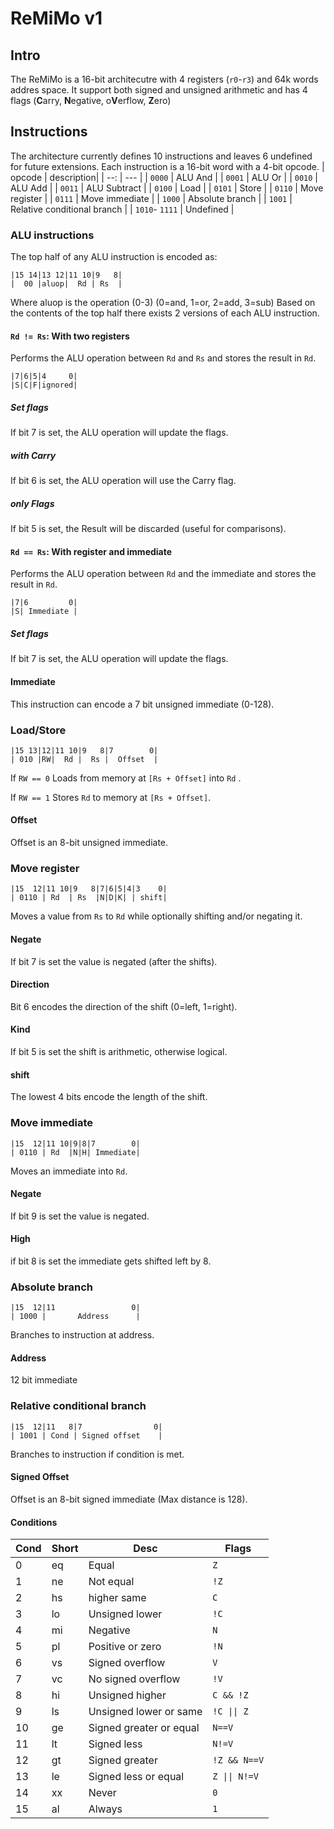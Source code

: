 # ReMiMo v1

## Intro

The ReMiMo is a 16-bit architecutre with 4 registers (`r0`-`r3`) and 64k words addres space.
It support both signed and unsigned arithmetic and has 4 flags (**C**arry, **N**egative, o**V**erflow, **Z**ero)

## Instructions

The architecture currently defines 10 instructions and leaves 6 undefined for future extensions.
Each instruction is a 16-bit word with a 4-bit opcode.
| opcode | description|
| --: | --- |
| `0000` | ALU And |
| `0001` | ALU Or |
| `0010` | ALU Add |
| `0011` | ALU Subtract |
| `0100` | Load |
| `0101` | Store |
| `0110` | Move register |
| `0111` | Move immediate |
| `1000` | Absolute branch |
| `1001` | Relative conditional branch |
| `1010`- `1111` | Undefined |

### ALU instructions

The top half of any ALU instruction is encoded as:

```
|15 14|13 12|11 10|9   8|
|  00 |aluop|  Rd | Rs  |

```

Where aluop is the operation (0-3) (0=and, 1=or, 2=add, 3=sub)
Based on the contents of the top half there exists 2 versions of each ALU instruction.

#### `Rd != Rs`: With two registers

Performs the ALU operation between `Rd` and `Rs` and stores the result in `Rd`.

```
|7|6|5|4     0|
|S|C|F|ignored|
```

##### Set flags

If bit 7 is set, the ALU operation will update the flags.

##### with Carry

If bit 6 is set, the ALU operation will use the Carry flag.

##### only Flags

If bit 5 is set, the Result will be discarded (useful for comparisons).

#### `Rd == Rs`: With register and immediate

Performs the ALU operation between `Rd` and the immediate and stores the result in `Rd`.

```
|7|6         0|
|S| Immediate |
```

##### Set flags

If bit 7 is set, the ALU operation will update the flags.

#### Immediate

This instruction can encode a 7 bit unsigned immediate (0-128).

### Load/Store

```
|15 13|12|11 10|9   8|7        0|
| 010 |RW|  Rd |  Rs |  Offset  |
```

If `RW == 0` Loads from memory at `[Rs + Offset]` into `Rd` .

If `RW == 1` Stores `Rd` to memory at `[Rs + Offset]`.

#### Offset

Offset is an 8-bit unsigned immediate.

### Move register

```
|15  12|11 10|9   8|7|6|5|4|3    0|
| 0110 | Rd  | Rs  |N|D|K| | shift|
```

Moves a value from `Rs` to `Rd` while optionally shifting and/or negating it.

#### Negate

If bit 7 is set the value is negated (after the shifts).

#### Direction

Bit 6 encodes the direction of the shift (0=left, 1=right).

#### Kind

If bit 5 is set the shift is arithmetic, otherwise logical.

#### shift

The lowest 4 bits encode the length of the shift.

### Move immediate

```
|15  12|11 10|9|8|7        0|
| 0110 | Rd  |N|H| Immediate|
```

Moves an immediate into `Rd`.

#### Negate

If bit 9 is set the value is negated.

#### High

if bit 8 is set the immediate gets shifted left by 8.

### Absolute branch

```
|15  12|11                 0|
| 1000 |       Address      |
```

Branches to instruction at address.

#### Address

12 bit immediate

### Relative conditional branch

```
|15  12|11   8|7                0|
| 1001 | Cond | Signed offset    |
```

Branches to instruction if condition is met.

#### Signed Offset

Offset is an 8-bit signed immediate (Max distance is 128).

#### Conditions

| Cond | Short | Desc                    | Flags         |
| ---- | ----- | ----------------------- | ------------- |
| 0    | eq    | Equal                   | `Z`           |
| 1    | ne    | Not equal               | `!Z`          |
| 2    | hs    | higher same             | `C`           |
| 3    | lo    | Unsigned lower          | `!C`          |
| 4    | mi    | Negative                | `N`           |
| 5    | pl    | Positive or zero        | `!N`          |
| 6    | vs    | Signed overflow         | `V`           |
| 7    | vc    | No signed overflow      | `!V`          |
| 8    | hi    | Unsigned higher         | `C && !Z`     |
| 9    | ls    | Unsigned lower or same  | `!C \|\| Z`   |
| 10   | ge    | Signed greater or equal | `N==V`        |
| 11   | lt    | Signed less             | `N!=V`        |
| 12   | gt    | Signed greater          | `!Z && N==V`  |
| 13   | le    | Signed less or equal    | `Z \|\| N!=V` |
| 14   | xx    | Never                   | `0`           |
| 15   | al    | Always                  | `1`           |
